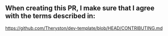 ## When creating this PR, I make sure that I agree with the terms described in:

https://github.com/Theryston/dev-template/blob/HEAD/CONTRIBUTING.md
